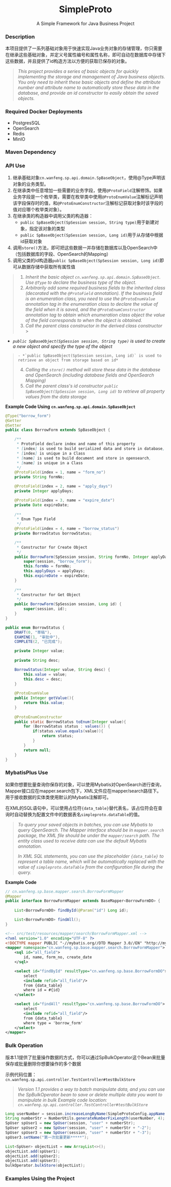 <div align="center">

# SimpleProto

</div>
<div align="center">
A Simple Framework for Java Business Project
</div>

### Description
本项目提供了一系列基础对象用于快速实现Java业务对象的存储管理，你只需要在继承这些基础对象，并定义号属性编号和属性名称，即可自动在数据库中存储下这些数据，并且提供了id构造方法以方便的获取已保存的对象。

> *This project provides a series of basic objects for quickly implementing the storage and management of Java business
objects. You only need to inherit these basic objects and define the attribute number and attribute name to
automatically store these data in the database, and provide an id constructor to easily obtain the saved objects.*


### Required Docker Deployments
- PostgresSQL
- OpenSearch
- Redis
- MinIO

### Maven Dependency





### API Use

1. 继承基础对象`cn.wanfeng.sp.api.domain.SpBaseObject`，使用@Type声明该对象的业务类型。
2. 在继承类中任意增加一些需要的业务字段，使用`@ProtoField`注解修饰。如果业务字段是一个枚举类，需要在枚举类中使用`@ProtoEnumValue`注解标记声明该字段保存时的值，和`@ProtoEnumConstructor`注解标记获取对象时该字段的值对应哪个枚举类对象）。
3. 在继承类的构造器中调用父类的构造器：
    - `public SpBaseObject(SpSession session, String type)`用于新建对象，指定该对象的类型
    - `public SpBaseObject(SpSession session, Long id)`用于从存储中根据id获取对象
4. 调用`store()`方法，即可把这些数据一并存储在数据库以及OpenSearch中（包括数据库的字段、OpenSearch的Mapping）
5. 调用父类的id构造器`public SpBaseObject(SpSession session, Long id)`即可从数据存储中获取所有属性值

> 1. *Inherit the basic object `cn.wanfeng.sp.api.domain.SpBaseObject`. Use `@Type` to declare the business type of the
     object.*
> 2. *Arbitrarily add some required business fields to the inherited class (decorated with the `@ProtoField`
     annotation). If the business field is an enumeration class, you need to use the `@ProtoEnumValue` annotation tag in
     the enumeration class to declare the value of the field when it is saved, and the `@ProtoEnumConstructor`
     annotation tag to obtain which enumeration class object the value of the field corresponds to when the object is
     obtained.*
> 3. *Call the parent class constructor in the derived class constructor*
     >
- *`public SpBaseObject(SpSession session, String type)` is used to create a new object and specify the type of the
  object*
>     - *`public SpBaseObject(SpSession session, Long id)` is used to retrieve an object from storage based on id*
> 4. *Calling the `store()` method will store these data in the database and OpenSearch (including database fields and
     OpenSearch Mapping)*
> 5. *Call the parent class's id constructor `public SpBaseObject(SpSession session, Long id)` to retrieve all property
     values from the data storage*

**Example Code Using `cn.wanfeng.sp.api.domain.SpBaseObject`**

```java
@Type("borrow_form")
@Getter
@Setter
public class BorrowForm extends SpBaseObject {

    /**
     * ProtoField declare index and name of this property
     * [index] is used to build serialized data and store in database,
     * [index] is unique in a Class
     * [name] is used to build document and store in opensearch, 
     * [name] is unique in a Class
     */
    @ProtoField(index = 1, name = "form_no")
    private String formNo;

    @ProtoField(index = 2, name = "apply_days")
    private Integer applyDays;

    @ProtoField(index = 3, name = "expire_date")
    private Date expireDate;
    
    /**
     * Enum Type Field
     */
    @ProtoField(index = 4, name = "borrow_status")
    private BorrowStatus borrowStatus;

    /**
     * Constructor for Create Object
     */
    public BorrowForm(SpSession session, String formNo, Integer applyDays, Date expireDate) {
        super(session, "borrow_form");
        this.formNo = formNo;
        this.applyDays = applyDays;
        this.expireDate = expireDate;
    }
    
    /**
     * Constructor for Get Object
     */
    public BorrowForm(SpSession session, Long id) {
        super(session, id);
    }
}
```

```java
public enum BorrowStatus {
    DRAFT(0, "草稿"),
    EXAMINE(1, "审批中"),
    COMPLETE(2, "已完成");

    private Integer value;
    
    private String desc;

    BorrowStatus(Integer value, String desc) {
        this.value = value;
        this.desc = desc;
    }
    
    @ProtoEnumValue
    public Integer getValue(){
        return this.value;
    }
    
    @ProtoEnumConstructor
    public static BorrowStatus toEnum(Integer value){
        for (BorrowStatus status : values()) {
            if(status.value.equals(value)){
                return status;
            }
        }
        return null;
    }
}
```

### MybatisPlus Use

如果你想要批量查询你保存的对象，可以使用Mybatis对OpenSearch进行查询，Mapper接口应在mapper.search包下，XML文件应在mapper/search路径下。用于接收数据的实体类使用默认的Mybatis注解即可。

在XML的SQL语句中，可以使用占位符`{data_table}`替代表名，该占位符会在查询时自动替换为配置文件中的数据表名`simpleproto.dataTable`的值。

> *To query your saved objects in batches, you can use Mybatis to query OpenSearch. The Mapper interface should be
in `mapper.search` package, the XML file should be under the `mapper/search` path. The entity class used to receive data
can use the default Mybatis annotation.*
>
> *In XML SQL statements, you can use the placeholder `{data_table}` to represent a table name, which will be
automatically replaced with the value of `simpleproto.dataTable` from the configuration file during the query.*

**Example Code**

```java
// cn.wanfeng.sp.base.mapper.search.BorrowFormMapper
@Mapper
public interface BorrowFormMapper extends BaseMapper<BorrowFormDO> {
    
    List<BorrowFormDO> findById(@Param("id") Long id);

    List<BorrowFormDO> findAll();
}
```

```xml
<!-- src/test/resources/mapper/search/BorrowFormMapper.xml -->
<?xml version="1.0" encoding="UTF-8" ?>
<!DOCTYPE mapper PUBLIC "-//mybatis.org//DTD Mapper 3.0//EN" "http://mybatis.org/dtd/mybatis-3-mapper.dtd">
<mapper namespace="cn.wanfeng.sp.base.mapper.search.BorrowFormMapper">
    <sql id="all_field">
        id, name, form_no, create_date
    </sql>

    <select id="findById" resultType="cn.wanfeng.sp.base.BorrowFormDO">
        select
        <include refid="all_field"/>
        from {data_table}
        where id = #{id}
    </select>

    <select id="findAll" resultType="cn.wanfeng.sp.base.BorrowFormDO">
        select
        <include refid="all_field"/>
        from {data_table}
        where type = 'borrow_form'
    </select>
</mapper>
```

### Bulk Operation

版本1.1提供了批量操作数据的方式，你可以通过SpBulkOperator这个Bean来批量保存或批量删除你想要操作的多个数据

示例代码位置：`cn.wanfeng.sp.api.controller.TestController#testBulkStore`

> *Version 1.1 provides a way to batch manipulate data, and you can use the SpBulkOperator bean to save or delete
multiple data you want to manipulate in bulk*
> *Example code location: `cn.wanfeng.sp.api.controller.TestController#testBulkStore`*

```java
Long userNumber = session.increaseLongByName(SimpleProtoConfig.appName + ":" + USER_NUMBER_INCREASE_NAME);
String numberStr = NumberUtils.generateNumberFixLength(userNumber, 4);
SpUser spUser1 = new SpUser(session, "user" + numberStr);
SpUser spUser2 = new SpUser(session, "user" + numberStr + "-2");
SpUser spUser3 = new SpUser(session, "user" + numberStr + "-3");
spUser3.setName("第一次批量更新*****");

List<SpUser> objectList = new ArrayList<>();
objectList.add(spUser1);
objectList.add(spUser2);
objectList.add(spUser3);
bulkOperator.bulkStore(objectList);
```

### Examples Using the Project





